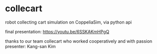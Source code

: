 # collecart
robot collecting cart
simulation on CoppeliaSim, via python api

final presentation:
https://youtu.be/6SSKAKmHPgQ

thanks to our team collecart who worked cooperatively and with passion
presenter: Kang-san Kim
